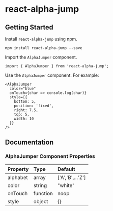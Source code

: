 # react-alpha-jump
## Getting Started
Install `react-alpha-jump` using npm.
```
npm install react-alpha-jump --save
```
Import the `AlphaJumper` component.
```
import { AlphaJumper } from 'react-alpha-jump';
```
Use the `AlphaJumper` component. For example:
```
<AlphaJumper
  color="blue"
  onTouch={char => console.log(char)}
  style={{
    bottom: 5,
    position: 'fixed',
    right: 7.5,
    top: 5,
    width: 10
  }}
/>
```
## Documentation
### AlphaJumper Component Properties
| Property       | Type          | Default          |
| :------------- |:------------- | :--------------- |
| alphabet       | array         | ['A','B',...'Z'] |
| color          | string        | "white"          |
| onTouch        | function      | noop             |
| style          | object        | {}               |


